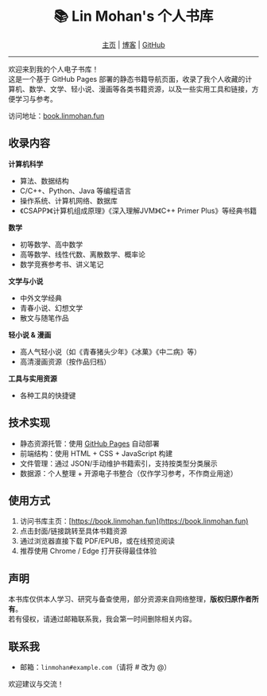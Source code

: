 <div align="center">
  <h1>📚 Lin Mohan's 个人书库</h1>
  <p>
    <a href="https://home.linmohan.fun/" target="_blank" rel="noopener noreferrer">主页</a> |
    <a href="https://linmohan.fun/" target="_blank" rel="noopener noreferrer">博客</a> |
    <a href="https://github.com/LINMOH" target="_blank" rel="noopener noreferrer">GitHub</a>
  </p>
</div>

---

欢迎来到我的个人电子书库！  
这是一个基于 GitHub Pages 部署的静态书籍导航页面，收录了我个人收藏的计算机、数学、文学、轻小说、漫画等各类书籍资源，以及一些实用工具和链接，方便学习与参考。

访问地址：[book.linmohan.fun](https://book.linmohan.fun)

## 收录内容

**计算机科学**
- 算法、数据结构
- C/C++、Python、Java 等编程语言
- 操作系统、计算机网络、数据库
- 《CSAPP》《计算机组成原理》《深入理解JVM》《C++ Primer Plus》等经典书籍

**数学**
- 初等数学、高中数学
- 高等数学、线性代数、离散数学、概率论
- 数学竞赛参考书、讲义笔记

**文学与小说**
- 中外文学经典
- 青春小说、幻想文学
- 散文与随笔作品

**轻小说 & 漫画**
- 高人气轻小说（如《青春猪头少年》《冰菓》《中二病》等）
- 高清漫画资源（按作品归档）

**工具与实用资源**
- 各种工具的快捷键

## 技术实现

- 静态资源托管：使用 [GitHub Pages](https://pages.github.com/) 自动部署  
- 前端结构：使用 HTML + CSS + JavaScript 构建  
- 文件管理：通过 JSON/手动维护书籍索引，支持按类型分类展示  
- 数据源：个人整理 + 开源电子书整合（仅作学习参考，不作商业用途）

## 使用方式

1. 访问书库主页：[https://book.linmohan.fun](https://book.linmohan.fun)
2. 点击封面/链接跳转至具体书籍资源
3. 通过浏览器直接下载 PDF/EPUB，或在线预览阅读
4. 推荐使用 Chrome / Edge 打开获得最佳体验

## 声明

本书库仅供本人学习、研究与备查使用，部分资源来自网络整理，**版权归原作者所有**。  
若有侵权，请通过邮箱联系我，我会第一时间删除相关内容。

## 联系我

- 邮箱：`linmohan#example.com`（请将 # 改为 @）

欢迎建议与交流！

